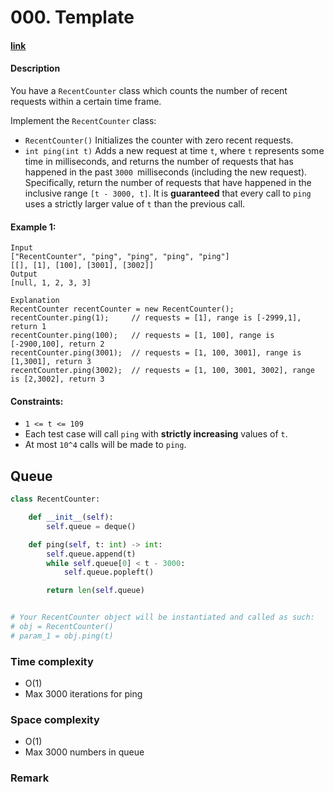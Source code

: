 # 000. Template

#### [link](https://leetcode.com/problems/XXX/)

#### Description
You have a `RecentCounter` class which counts the number of recent requests within a certain time frame.

Implement the `RecentCounter` class:

* `RecentCounter()` Initializes the counter with zero recent requests.
* `int ping(int t)` Adds a new request at time `t`, where `t` represents some time in milliseconds, and returns the number of requests that has happened in the past `3000 `milliseconds (including the new request). Specifically, return the number of requests that have happened in the inclusive range `[t - 3000, t]`.
It is **guaranteed** that every call to `ping` uses a strictly larger value of `t` than the previous call.

#### Example 1:
```
Input
["RecentCounter", "ping", "ping", "ping", "ping"]
[[], [1], [100], [3001], [3002]]
Output
[null, 1, 2, 3, 3]

Explanation
RecentCounter recentCounter = new RecentCounter();
recentCounter.ping(1);     // requests = [1], range is [-2999,1], return 1
recentCounter.ping(100);   // requests = [1, 100], range is [-2900,100], return 2
recentCounter.ping(3001);  // requests = [1, 100, 3001], range is [1,3001], return 3
recentCounter.ping(3002);  // requests = [1, 100, 3001, 3002], range is [2,3002], return 3
```

#### Constraints:
* `1 <= t <= 109`
* Each test case will call `ping` with **strictly increasing** values of `t`.
* At most `10^4` calls will be made to `ping`.

## Queue
```python
class RecentCounter:

    def __init__(self):
        self.queue = deque()

    def ping(self, t: int) -> int:
        self.queue.append(t)
        while self.queue[0] < t - 3000:
            self.queue.popleft()

        return len(self.queue)


# Your RecentCounter object will be instantiated and called as such:
# obj = RecentCounter()
# param_1 = obj.ping(t)
```
### Time complexity
* O(1)
* Max 3000 iterations for ping
### Space complexity
* O(1)
* Max 3000 numbers in queue
### Remark